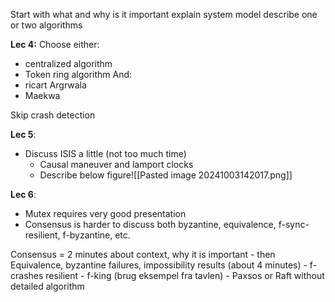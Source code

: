 Start with what and why is it important
explain system model
describe one or two algorithms

**Lec 4:**
Choose either:
- centralized algorithm
- Token ring algorithm
And:
- ricart Argrwala
- Maekwa

Skip crash detection


**Lec 5**:
- Discuss ISIS a little (not too much time)
	- Causal maneuver and lamport clocks
	- Describe below figure![[Pasted image 20241003142017.png]]

**Lec 6**:
- Mutex requires very good presentation
- Consensus is harder to discuss both byzantine, equivalence, f-sync-resilient, f-byzantine, etc. 

Consensus = 2 minutes about context, why it is important
	- then Equivalence, byzantine failures, impossibility results (about 4 minutes)
	- f-crashes resilient
	- f-king (brug eksempel fra tavlen)
	- Paxsos or Raft without detailed algorithm